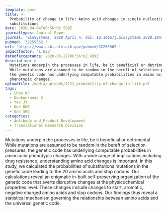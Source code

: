 ```yaml
---
template: post
title: >-
  Probability of change in life: Amino acid changes in single nucleotide
  substitutions
date: 2020-04-04T06:56:02.598Z
journaltypes: Journal Paper
journal: 'BioSystems, 2020 April 4, doi: 10.1016/j.biosystems.2020.104135'
pubmed: '32259562 '
url: 'https://www.ncbi.nlm.nih.gov/pubmed/32259562 '
impactfactor: '1.623'
dateofacceptance: 2020-03-27T06:56:02.609Z
description: >-
  Mutations underpin the processes in life, be it beneficial or detrimental.
  While mutations are assumed to be random in the bereft of selection pressures,
  the genetic code has underlying computable probabilities in amino acid
  phenotypic changes. 
uploadfile: /media/uploads/1121_probability-of-change-in-life.pdf
tags:
  - Chan KF
  - Koukouravas S
  - Yeo JY
  - Koh DWS
  - Gan SKE
categories:
  - Antibody and Product Development
  - Translational Research Division
---
```

<!--StartFragment-->

Mutations underpin the processes in life, be it beneficial or detrimental. While mutations are assumed to be random in the bereft of selection pressures, the genetic code has underlying computable probabilities in amino acid phenotypic changes. With a wide range of implications including drug resistance, understanding amino acid changes is important. In this study, we calculated the probabilities of substitutions mutations in the genetic code leading to the 20 amino acids and stop codons. Our calculations reveal an enigmatic in-built self-preserving organization of the genetic code that averts disruptive changes at the physicochemical properties level. These changes include changes to start, aromatic, negative charged amino acids and stop codons. Our findings thus reveal a statistical mechanism governing the relationship between amino acids and the universal genetic code.

<!--EndFragment-->
